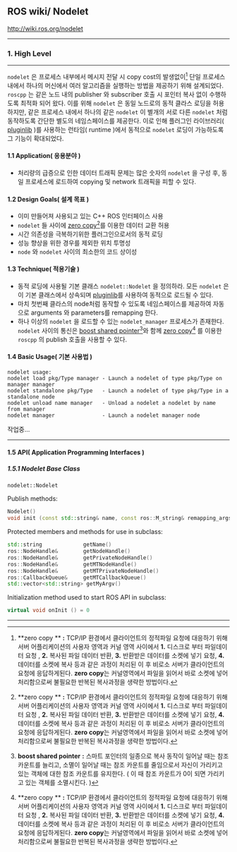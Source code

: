 ## ROS wiki/ Nodelet

<http://wiki.ros.org/nodelet>



---

### 1. High Level

---

`nodelet` 은 프로세스 내부에서 메시지 전달 시 copy cost의 발생없이[^1] 단일 프로세스 내에서 하나의 머신에서 여러 알고리즘을 실행하는 방법을 제공하기 위해 설계되었다.  `roscpp` 는 같은 노드 내의 publisher 와 subscriber 호출 시 포인터 복사 없이 수행하도록 최적화 되어 왔다. 이를 위해 `nodelet` 은 동일 노드로의 동적 클라스 로딩을 허용하지만, 같은 프로세스 내에서 하나의 같은 `nodelet` 이 별개의 서로 다른 `nodelet` 처럼 동작하도록 간단한 별도의 네임스페이스를 제공한다. 이로 인해 플러그인 라이브러리( [pluginlib](http://wiki.ros.org/pluginlib) )를 사용하는 런타임( runtime )에서 동적으로 `nodelet` 로딩이 가능하도록 그 기능이 확대되었다.

#### 1.1 Application( 응용분야 )

- 처리량의 급증으로 인한 데이터 트래픽 문제는 많은 숫자의 `nodelet` 을 구성 후, 동일 프로세스에 로드하여 copying 및 network 트래픽을 피할 수 있다.

#### 1.2  Design Goals( 설계 목표 )

- 이미 만들어져 사용되고 있는 C++ ROS 인터페이스 사용
- `nodelet` 들 사이에 <u>zero copy</u>[^1]를 이용한 데이터 교환 허용
- 시간 의존성을 극복하기위한 플러그인으로서의 동적 로딩
- 성능 향상을 위한 경우를 제외한 위치 투명성
- `node` 와  `nodelet` 사이의 최소한의 코드 상이성

#### 1.3 Technique( 적용기술 )

- 동적 로딩에 사용될 기본 클래스 `nodelet::Nodelet` 을 정의하라. 모든 `nodelet` 은 이 기본 클래스에서 상속되며 [pluginlib](http://wiki.ros.org/pluginlib)를 사용하여 동적으로 로드될 수 있다.
- 마치 첫번째 클라스의 node처럼 동작할 수 있도록 네임스페이스를 제공하여 자동으로 arguments 와 parameters를 remapping 한다.
-  하나 이상의 `nodelet` 을 로드할 수 있는 `nodelet_manager` 프로세스가 존재한다. `nodelet` 사이의  통신은 <u>boost shared pointer</u>[^2]와 함께 <u>zero copy</u>[^1] 를 이용한 `roscpp` 의 publish 호출을 사용할 수 있다.

#### 1.4 Basic Usage( 기본 사용법 )

```
nodelet usage:
nodelet load pkg/Type manager - Launch a nodelet of type pkg/Type on manager manager
nodelet standalone pkg/Type   - Launch a nodelet of type pkg/Type in a standalone node
nodelet unload name manager   - Unload a nodelet a nodelet by name from manager
nodelet manager               - Launch a nodelet manager node
```



작업중...

---

#### 1.5 API( Application Programming Interfaces )

##### 1.5.1 Nodelet Base Class

`nodelet::Nodelet`

Publish methods:

```c++
Nodelet()
void init (const std::string& name, const ros::M_string& remapping_args, const std::vector<std::string>& my_argv);
```

Protected members and methods for use in subclass:


```c++
std::string             getName()
ros::NodeHandle&        getNodeHandle()
ros::NodeHandle&        getPrivateNodeHandle()
ros::NodeHandle&        getMTNodeHandle()
ros::NodeHandle&        getMTPrivateNodeHandle()
ros::CallbackQueue&     getMTCallbackQueue()
std::vector<std::string> getMyArgv()
```

Initialization method used to start ROS API in subclass:


```c++
virtual void onInit () = 0
```









---

[^1]:**zero copy ** **:** TCP/IP 환경에서 클라이언트의 정적파일 요청에 대응하기 위해 서버 어플리케이션의 사용자 영역과 커널 영역 사이에서 **1.** 디스크로 부터 파일데이터 요청 , **2.** 복사된 파일 데이터 반환, **3.** 반환받은 데이터를 소켓에 넣기 요청, **4.** 데이터를 소켓에 복사 등과 같은 과정이 처리된 이 후 비로소 서버가 클라이언트의 요청에 응답하게된다. **zero copy**는 커널영역에서 파일을 읽어서 바로 소켓에 넣어 처리함으로써 불필요한 반복된 복사과정을 생략한 방법이다.
[^2]: **boost shared pointer** **:** 스마트 포인터의 일종으로 복사 동작이 일어날 때는 참조 카운트를 늘리고, 소멸이 일어날 때는 참조 카운트를 줄임으로서 자신이 가리키고 있는 객체에 대한 참조 카운트를 유지한다. ( 이 때 참조 카운트가 0이 되면 가리키고 있는 객체를 소멸시킨다. )


